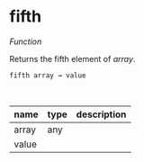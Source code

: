 # fifth

_Function_

Returns the fifth element of _array_.

<pre><code>fifth array &rarr; value</code></pre>
<br>

| name | type | description |
|------|------|-------------|
|array|any||
|value|||


